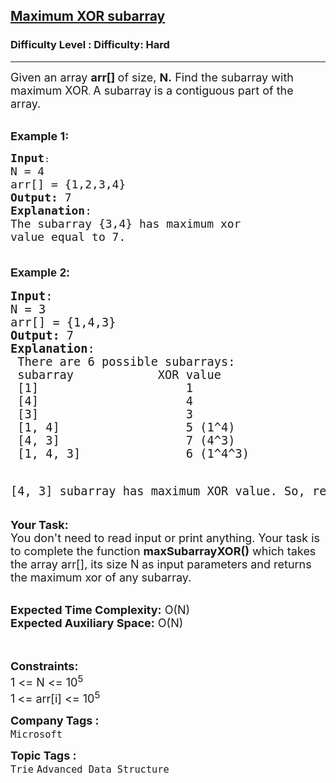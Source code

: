 <h2><a href="https://www.geeksforgeeks.org/problems/maximum-xor-subarray--141631/1?itm_source=geeksforgeeks&itm_medium=article&itm_campaign=bottom_sticky_on_article">Maximum XOR subarray</a></h2><h3>Difficulty Level : Difficulty: Hard</h3><hr><div class="problems_problem_content__Xm_eO"><p><span style="font-size: 18px;">Given an array <strong>arr[]&nbsp;</strong>of size,&nbsp;<strong>N.</strong>&nbsp;Find the subarray with maximum XOR</span>. <span style="font-size: 18px;">A subarray is a contiguous part of the array.</span></p>
<p><br><span style="font-size: 18px;"><strong>Example 1:</strong></span></p>
<pre><span style="font-size: 18px;"><strong>Input</strong></span>:
<span style="font-size: 18px;">N = 4
arr[] = {1,2,3,4}
<strong>Output:</strong>&nbsp;7
<strong>Explanation</strong>: 
The subarray {3,4} has maximum xor 
value equal to 7.<br><br></span></pre>
<p style="font-family: sans-serif; font-size: medium; white-space: normal;"><span style="font-size: 18px;"><strong>Example 2:</strong></span></p>
<pre><span style="font-size: 14pt;"><strong>Input</strong>:
N = 3
arr[] = {1,4,3}
<strong>Output:</strong>&nbsp;7
<strong>Explanation</strong>: 
 There are 6 possible subarrays:
 subarray            XOR value
 [1]                     1
 [4]                     4
 [3]                     3
 [1, 4]                  5 (1^4)
 [4, 3]                  7 (4^3)
 [1, 4, 3]               6 (1^4^3)

 [4, 3] subarray has maximum XOR value. So, return 7.</span></pre>
<p><span style="font-size: 18px;"><strong>Your Task:&nbsp;&nbsp;</strong><br>You don't need to read input or print anything. Your task is to complete the function <strong>maxSubarrayXOR()</strong>&nbsp;which takes the array arr[], its size N<strong> </strong>as input parameters&nbsp;and returns the maximum xor of any subarray.</span><br>&nbsp;</p>
<p><span style="font-size: 18px;"><strong>Expected Time Complexity:</strong> O(N)<br><strong>Expected Auxiliary Space:</strong> O(N)</span><br><br>&nbsp;</p>
<p><span style="font-size: 18px;"><strong>Constraints:</strong><br>1 &lt;= N &lt;= 10<sup>5</sup></span><br><span style="font-size: 18px;">1<sup> </sup>&lt;= arr[i] &lt;= 10<sup>5</sup></span></p></div><p><span style=font-size:18px><strong>Company Tags : </strong><br><code>Microsoft</code>&nbsp;<br><p><span style=font-size:18px><strong>Topic Tags : </strong><br><code>Trie</code>&nbsp;<code>Advanced Data Structure</code>&nbsp;